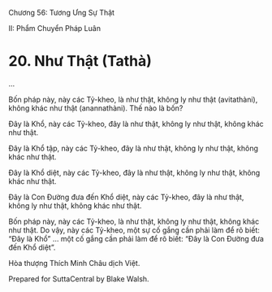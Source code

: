  

Chương 56: Tương Ưng Sự Thật

II: Phẩm Chuyển Pháp Luân

# 20\. Như Thật (Tathà)

…

Bốn pháp này, này các Tỷ-kheo, là như thật, không ly như thật (avitathàni), không khác như thật (anannathàni). Thế nào là bốn?

Ðây là Khổ, này các Tỷ-kheo, đây là như thật, không ly như thật, không khác như thật.

Ðây là Khổ tập, này các Tỷ-kheo, đây là như thật, không ly như thật, không khác như thật.

Ðây là Khổ diệt, này các Tỷ-kheo, đây là như thật, không ly như thật, không khác như thật.

Ðây là Con Ðường đưa đến Khổ diệt, này các Tỷ-kheo, đây là như thật, không ly như thật, không khác như thật.

Bốn pháp này, này các Tỷ-kheo, là như thật, không ly như thật, không khác như thật. Do vậy, này các Tỷ-kheo, một sự cố gắng cần phải làm để rõ biết: “Ðây là Khổ” … một cố gắng cần phải làm để rõ biết: “Ðây là Con Ðường đưa đến Khổ diệt”.

Hòa thượng Thích Minh Châu dịch Việt.

Prepared for SuttaCentral by Blake Walsh.
